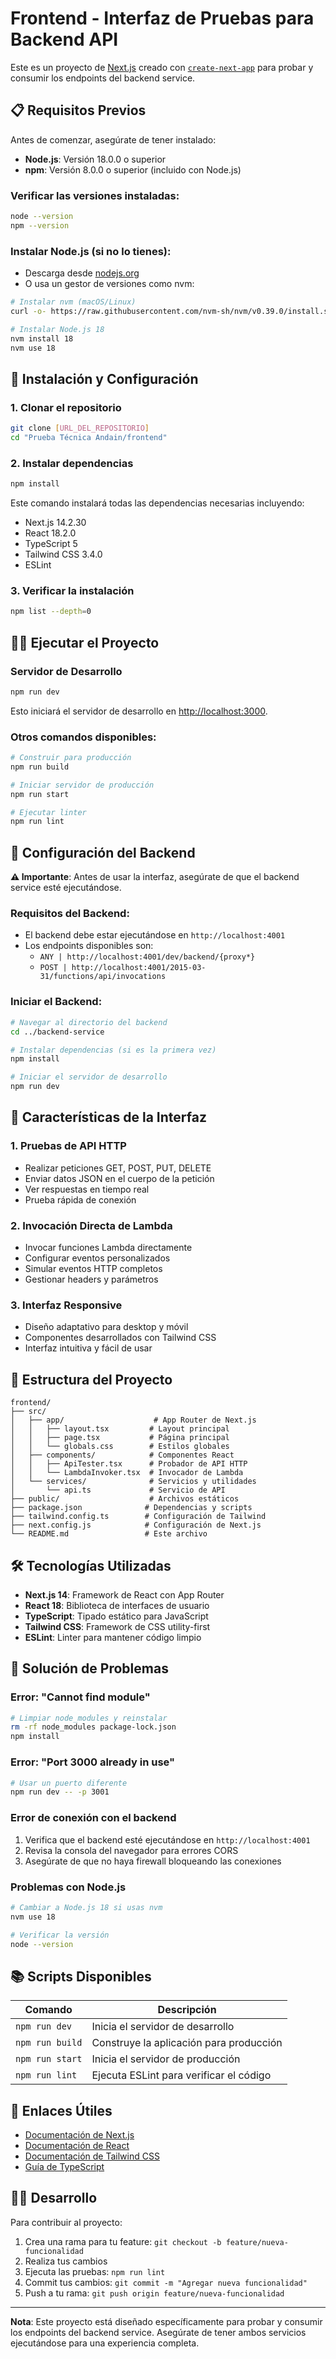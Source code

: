 # Frontend - Interfaz de Pruebas para Backend API

Este es un proyecto de [Next.js](https://nextjs.org) creado con [`create-next-app`](https://nextjs.org/docs/app/api-reference/cli/create-next-app) para probar y consumir los endpoints del backend service.

## 📋 Requisitos Previos

Antes de comenzar, asegúrate de tener instalado:

- **Node.js**: Versión 18.0.0 o superior
- **npm**: Versión 8.0.0 o superior (incluido con Node.js)

### Verificar las versiones instaladas:
```bash
node --version
npm --version
```

### Instalar Node.js (si no lo tienes):
- Descarga desde [nodejs.org](https://nodejs.org/)
- O usa un gestor de versiones como nvm:
```bash
# Instalar nvm (macOS/Linux)
curl -o- https://raw.githubusercontent.com/nvm-sh/nvm/v0.39.0/install.sh | bash

# Instalar Node.js 18
nvm install 18
nvm use 18
```

## 🚀 Instalación y Configuración

### 1. Clonar el repositorio
```bash
git clone [URL_DEL_REPOSITORIO]
cd "Prueba Técnica Andain/frontend"
```

### 2. Instalar dependencias
```bash
npm install
```

Este comando instalará todas las dependencias necesarias incluyendo:
- Next.js 14.2.30
- React 18.2.0
- TypeScript 5
- Tailwind CSS 3.4.0
- ESLint

### 3. Verificar la instalación
```bash
npm list --depth=0
```

## 🏃‍♂️ Ejecutar el Proyecto

### Servidor de Desarrollo
```bash
npm run dev
```

Esto iniciará el servidor de desarrollo en [http://localhost:3000](http://localhost:3000).

### Otros comandos disponibles:
```bash
# Construir para producción
npm run build

# Iniciar servidor de producción
npm run start

# Ejecutar linter
npm run lint
```

## 🔧 Configuración del Backend

**⚠️ Importante**: Antes de usar la interfaz, asegúrate de que el backend service esté ejecutándose.

### Requisitos del Backend:
- El backend debe estar ejecutándose en `http://localhost:4001`
- Los endpoints disponibles son:
  - `ANY | http://localhost:4001/dev/backend/{proxy*}`
  - `POST | http://localhost:4001/2015-03-31/functions/api/invocations`

### Iniciar el Backend:
```bash
# Navegar al directorio del backend
cd ../backend-service

# Instalar dependencias (si es la primera vez)
npm install

# Iniciar el servidor de desarrollo
npm run dev
```

## 🎯 Características de la Interfaz

### 1. **Pruebas de API HTTP**
- Realizar peticiones GET, POST, PUT, DELETE
- Enviar datos JSON en el cuerpo de la petición
- Ver respuestas en tiempo real
- Prueba rápida de conexión

### 2. **Invocación Directa de Lambda**
- Invocar funciones Lambda directamente
- Configurar eventos personalizados
- Simular eventos HTTP completos
- Gestionar headers y parámetros

### 3. **Interfaz Responsive**
- Diseño adaptativo para desktop y móvil
- Componentes desarrollados con Tailwind CSS
- Interfaz intuitiva y fácil de usar

## 📁 Estructura del Proyecto

```
frontend/
├── src/
│   ├── app/                    # App Router de Next.js
│   │   ├── layout.tsx         # Layout principal
│   │   ├── page.tsx           # Página principal
│   │   └── globals.css        # Estilos globales
│   ├── components/            # Componentes React
│   │   ├── ApiTester.tsx      # Probador de API HTTP
│   │   └── LambdaInvoker.tsx  # Invocador de Lambda
│   └── services/              # Servicios y utilidades
│       └── api.ts             # Servicio de API
├── public/                    # Archivos estáticos
├── package.json              # Dependencias y scripts
├── tailwind.config.ts        # Configuración de Tailwind
├── next.config.js            # Configuración de Next.js
└── README.md                 # Este archivo
```

## 🛠️ Tecnologías Utilizadas

- **Next.js 14**: Framework de React con App Router
- **React 18**: Biblioteca de interfaces de usuario
- **TypeScript**: Tipado estático para JavaScript
- **Tailwind CSS**: Framework de CSS utility-first
- **ESLint**: Linter para mantener código limpio

## 🐛 Solución de Problemas

### Error: "Cannot find module"
```bash
# Limpiar node_modules y reinstalar
rm -rf node_modules package-lock.json
npm install
```

### Error: "Port 3000 already in use"
```bash
# Usar un puerto diferente
npm run dev -- -p 3001
```

### Error de conexión con el backend
1. Verifica que el backend esté ejecutándose en `http://localhost:4001`
2. Revisa la consola del navegador para errores CORS
3. Asegúrate de que no haya firewall bloqueando las conexiones

### Problemas con Node.js
```bash
# Cambiar a Node.js 18 si usas nvm
nvm use 18

# Verificar la versión
node --version
```

## 📚 Scripts Disponibles

| Comando | Descripción |
|---------|-------------|
| `npm run dev` | Inicia el servidor de desarrollo |
| `npm run build` | Construye la aplicación para producción |
| `npm run start` | Inicia el servidor de producción |
| `npm run lint` | Ejecuta ESLint para verificar el código |

## 🔗 Enlaces Útiles

- [Documentación de Next.js](https://nextjs.org/docs)
- [Documentación de React](https://react.dev/)
- [Documentación de Tailwind CSS](https://tailwindcss.com/docs)
- [Guía de TypeScript](https://www.typescriptlang.org/docs/)

## 👨‍💻 Desarrollo

Para contribuir al proyecto:

1. Crea una rama para tu feature: `git checkout -b feature/nueva-funcionalidad`
2. Realiza tus cambios
3. Ejecuta las pruebas: `npm run lint`
4. Commit tus cambios: `git commit -m "Agregar nueva funcionalidad"`
5. Push a tu rama: `git push origin feature/nueva-funcionalidad`

---

**Nota**: Este proyecto está diseñado específicamente para probar y consumir los endpoints del backend service. Asegúrate de tener ambos servicios ejecutándose para una experiencia completa.

